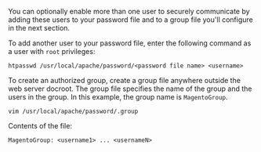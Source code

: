 You can optionally enable more than one user to securely communicate by adding these users to your password file and to a group file you'll configure in the next section.

To add another user to your password file, enter the following command as a user with `root` privileges:

	htpasswd /usr/local/apache/password/<password file name> <username>

To create an authorized group, create a group file anywhere outside the web server docroot. The group file specifies the name of the group and the users in the group. In this example, the group name is `MagentoGroup`.

	vim /usr/local/apache/password/.group

Contents of the file:

	MagentoGroup: <username1> ... <usernameN>
